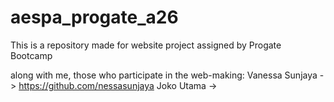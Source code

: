 # aespa_progate_a26
This is a repository made for website project assigned by Progate Bootcamp

along with me, those who participate in the web-making:
Vanessa Sunjaya -> https://github.com/nessasunjaya
Joko Utama -> 
